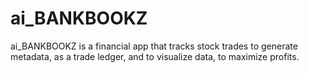 # ai_BANKBOOKZ
ai_BANKBOOKZ is a financial app that tracks stock trades to generate metadata, as a trade ledger, and to visualize data, to maximize profits.
